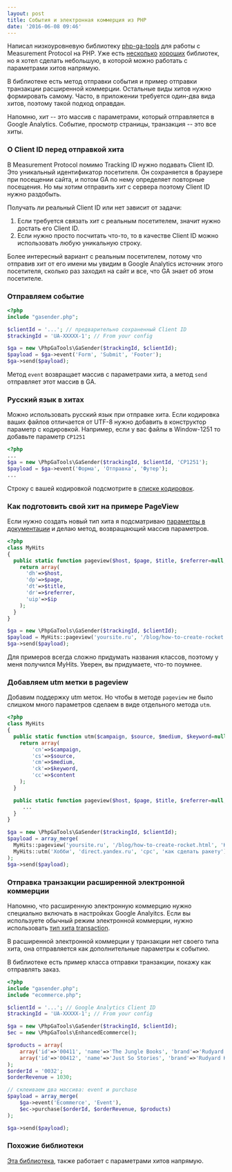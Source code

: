 ```yaml
---
layout: post
title: События и электронная коммерция из PHP
date: '2016-06-08 09:46'
---
```


Написал низкоуровневую библиотеку [php-ga-tools][php-ga-tools] для работы с Measurement Protocol на PHP.
Уже есть [несколько][mp-php-1] [хороших][mp-php-2] библиотек, но я хотел сделать небольшую, в которой можно работать
с параметрами хитов напрямую.

В библиотеке есть метод отправки события и пример отправки транзакции расширенной коммерции.
Остальные виды хитов нужно формировать самому. Часто, в приложении требуется один-два
вида хитов, поэтому такой подход оправдан.

Напомню, хит -- это массив с параметрами, который отправляется в Google Analytics.
Событие, просмотр страницы, транзакция -- это все хиты.

### О Client ID перед отправкой хита

В Measurement Protocol помимо Tracking ID нужно подавать Client ID. Это уникальный
идентификатор посетителя. Он сохраняется в браузере при посещении сайта, и потом GA по нему
определяет повторные посещения. Но мы хотим отправить хит с сервера поэтому Client ID нужно раздобыть.

Получaть ли реальный Client ID или нет зависит от задачи:

1. Если требуется связать хит с реальным посетителем, значит нужно достать его Client ID.
2. Если нужно просто посчитать что-то, то в качестве Client ID можно использовать любую уникальную строку.

Более интересный вариант с реальным посетителем, потому что отправив хит от его имени
мы увидим в Google Analytics источник этого посетителя, сколько раз заходил на сайт и все,
что GA знает об этом посетителе.

### Отправляем событие

```php
<?php
include "gasender.php";

$clientId = '...'; // предварительно сохраненный Client ID
$trackingId = 'UA-XXXXX-1'; // From your config

$ga = new \PhpGaTools\GaSender($trackingId, $clientId);
$payload = $ga->event('Form', 'Submit', 'Footer');
$ga->send($payload);
```

Метод `event` возвращает массив с параметрами хита,
а метод `send` отправляет этот массив в GA.

### Русский язык в хитах

Можно использовать русский язык при отправке хита. Если кодировка
ваших файлов отличается от UTF-8 нужно добавить в конструктор параметр с кодировкой.
Например, если у вас файлы в Window-1251 то добавьте параметр `CP1251`

```php
<?php
...
$ga = new \PhpGaTools\GaSender($trackingId, $clientId, 'CP1251');
$payload = $ga->event('Форма', 'Отправка', 'Футер');
...
```
Cтроку с вашей кодировкой подсмотрите в [списке кодировок][iconv-encodings].

### Как подготовить свой хит на примере PageView

Если нужно создать новый тип хита я подсматриваю [параметры в документации][ga-pageview]
и делаю метод, возвращающий массив параметров.

```php
<?php
class MyHits
{
  public static function pageview($host, $page, $title, $referrer=null, $ip=null){
    return array(
      'dh'=>$host,
      'dp'=>$page,
      'dt'=>$title,
      'dr'=>$referrer,
      'uip'=>$ip
    );
  }
}

$ga = new \PhpGaTools\GaSender($trackingId, $clientId);
$payload = MyHits::pageview('yoursite.ru', '/blog/how-to-create-rocket.html', 'Как сделать ракету');
$ga->send($payload);
```

Для примеров всегда сложно придумать названия классов, поэтому у меня получился MyHits.
Уверен, вы придумаете, что-то поумнее.

### Добавляем utm метки в pageview

Добавим поддержку utm меток. Но чтобы в методе `pageview` не было слишком много параметров
сделаем в виде отдельного метода `utm`.

```php
<?php
class MyHits
{
  public static function utm($campaign, $source, $medium, $keyword=null, $content=null){
    return array(
        'cn'=>$campaign,
        'cs'=>$source,
        'cm'=>$medium,
        'ck'=>$keyword,
        'cc'=>$content
    );
  }

  public static function pageview($host, $page, $title, $referrer=null, $ip=null){
     ...
  }
}

$ga = new \PhpGaTools\GaSender($trackingId, $clientId);
$payload = array_merge(
  MyHits::pageview('yoursite.ru', '/blog/how-to-create-rocket.html', 'Как сделать ракету'),
  MyHits::utm('Хобби', 'direct.yandex.ru', 'cpc', 'как сделать ракету')
);
$ga->send($payload);
```

### Отправка транзакции расширенной электронной коммерции

Напомню, что расширенную электронную коммерцию нужно специально включать в настройках
Google Analyitcs. Если вы используете обычный режим электронной коммерции, нужно использовать
[тип хита transaction][ga-transaction].

В расширенной электронной коммерции у транзакции нет своего типа хита, она отправляется
как дополнительные параметры к событию.

В библиотеке есть пример класса отправки транзакции, покажу как отправлять заказ.

```php
<?php
include "gasender.php";
include "ecommerce.php";

$clientId = '...'; // Google Analytics Client ID
$trackingId = 'UA-XXXXX-1'; // From your config

$ga = new \PhpGaTools\GaSender($trackingId, $clientId);
$ec = new \PhpGaTools\EnhancedEcommerce();

$products = array(
	array('id'=>'00411', 'name'=>'The Jungle Books', 'brand'=>'Rudyard Kipling', 'price'=>330, 'qty'=>1, 'category'=>'Classics'),
	array('id'=>'00412', 'name'=>'Just So Stories', 'brand'=>'Rudyard Kipling', 'price'=>350, 'qty'=>2, 'category'=>'Classics'),
);
$orderId = '0032';
$orderRevenue = 1030;

// склеиваем два массива: event и purchase
$payload = array_merge(
	$ga->event('Ecommerce', 'Event'),
	$ec->purchase($orderId, $orderRevenue, $products)
);

$ga->send($payload);
```

### Похожие библиотеки

[Эта библиотека][similar-lib], также работает с параметрами хитов напрямую.


[php-ga-tools]: https://github.com/harabchuk/php-ga-tools
[ga-pageview]: https://developers.google.com/analytics/devguides/collection/protocol/v1/devguide#page
[ga-transaction]: https://developers.google.com/analytics/devguides/collection/protocol/v1/devguide#ecom
[mp-php-1]: https://github.com/theiconic/php-ga-measurement-protocol
[mp-php-2]: https://github.com/ins0/google-measurement-php-client
[similar-lib]: https://github.com/krizon/php-ga-measurement-protocol
[iconv-encodings]: https://gist.github.com/hakre/4188459
